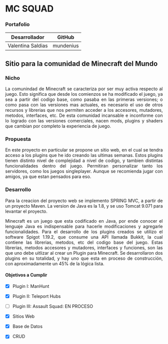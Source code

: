 # MC SQUAD
### Portafolio

|Desarrollador|GitHub|
|-------|---|
|Valentina Saldias|mundenius|

## Sitio para la comunidad de Minecraft del Mundo

### Nicho

<p style="text-align: justify;">La comunindad de Minecraft se caracteriza por ser muy activa respecto al juego. Esto significa que desde los comienzos se ha modificado el juego, ya sea a partir del codigo base, como pasaba en las primeras versiones; o como pasa con las versiones mas actuales, es necesario el uso de otros recursos y librerias que nos permiten acceder a los accesores, mutadores, metodos, interfaces, etc. De esta comunidad incansable e inconforme con lo logrado con las versiones comerciales, nacen mods, plugins y shaders que cambian por completo la experiencia de juego.  
</p>

### Propuesta

<p style="text-align: justify;">
En este proyecto en particular se propone un sitio web, en el cual se tendra acceso a los plugins que he ido creando las ultimas semanas. Estos plugins tienen distinto nivel de complejidad a nivel de codigo, y tambien distintas funcionalidades dentro del juego. Permitiran personalizar tanto los servidores, como los juegos singleplayer. Aunque se recomienda jugar con amigos, ya que estan pensados para eso. 
</p>


### Desarrollo

<p style="text-align: justify;">
Para la creacion del proyecto web se implemento SPRING MVC, a partir de un proyecto Maven. La version de Java es la 1.8, y se uso Tomcat 9.071 para levantar el proyecto. 
</p>
<p style="text-align: justify;">
Minecraft es un juego que esta codificado en Java, por ende conocer el lenguaje Java es indispensable para hacerle modificaciones y agregarle funcionalidades. Para el desarrollo de los plugins creados se utilizo el software Spigot 1.19.2, que consume una API llamada Bukkit, la cual contiene las librerias, metodos, etc del codigo base del juego. Estas librerias, metodos accesores y mutadores, interfaces y funciones, son las que uno debe uitlizar al crear un Plugin para Minecraft. Se desarrollaron dos plugins en su totalidad, y hay uno que esta en proceso de construcción, con aproximadamente un 45% de la lógica lista.   
</p>



#### Objetivos a Cumplir
- [x] Plugin I: ManHunt
- [x] Plugin II: Teleport Hubs
- [ ] Plugin III: Assault Squad: EN PROCESO
- [x] Sitios Web
- [x] Base de Datos
- [x] CRUD

